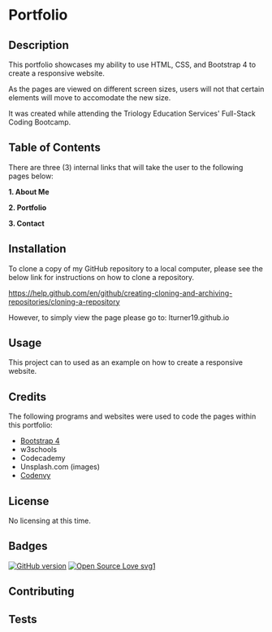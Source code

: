 # Portfolio

## Description
This portfolio showcases my ability to use HTML, CSS, and Bootstrap 4 to create a responsive website.

As the pages are viewed on different screen sizes, users will not that certain elements will move to accomodate the new size.

It was created while attending the Triology Education Services' Full-Stack Coding Bootcamp.

## Table of Contents

There are three (3) internal links that will take the user to the following pages below:

**1. About Me**

**2. Portfolio**

**3. Contact**

## Installation

To clone a copy of my GitHub repository to a local computer, please see the below link for instructions on how to clone a repository.

https://help.github.com/en/github/creating-cloning-and-archiving-repositories/cloning-a-repository

However, to simply view the page please go to:
lturner19.github.io

## Usage

This project can to used as an example on how to create a responsive website.

## Credits

The following programs and websites were used to code the pages within this portfolio:

- [Bootstrap 4](https://www.getbootstrap.com) 
- w3schools
- Codecademy
- Unsplash.com (images)
- [Codenvy](https://codeconvey.com/simple-css-sticky-footer/)

 ## License

 No licensing at this time.

## Badges

[![GitHub version](https://badge.fury.io/gh/Naereen%2FStrapDown.js.svg)](https://github.com/Naereen/StrapDown.js)
[![Open Source Love svg1](https://badges.frapsoft.com/os/v1/open-source.svg?v=103)](https://github.com/ellerbrock/open-source-badges/)

 ## Contributing

 ## Tests



